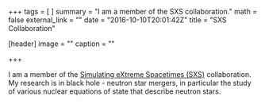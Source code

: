 +++
tags = [
]
summary = "I am a member of the SXS collaboration."
math = false
external_link = ""
date = "2016-10-10T20:01:42Z"
title = "SXS Collaboration"

[header]
image = ""
caption = ""

+++

I am a member of the [Simulating eXtreme Spacetimes (SXS)](https://www.black-holes.org) collaboration.  My research is in black hole - neutron star mergers, in particular the study of various nuclear equations of state that describe neutron stars. 

